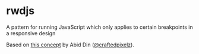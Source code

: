 # rwdjs
A pattern for running JavaScript which only applies to certain breakpoints in a responsive design

Based on [this concept](http://craftedpixelz.co.uk/blog/a-js-pattern-for-responsive-design/) by Abid Din ([@craftedpixelz](https://twitter.com/craftedpixelz)).
